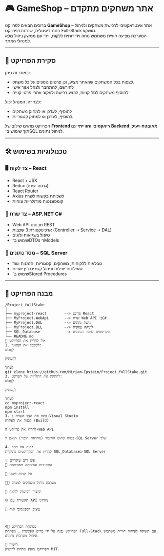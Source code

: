 # 🎮 GameShop – אתר משחקים מתקדם

ברוכים הבאים לפרויקט **GameShop** – אתר אינטראקטיבי לרכישת משחקים ולניהול חנות דיגיטלית, שנבנה כפרויקט Full-Stack מושקע.  
המערכת מציעה חוויית משתמש נוחה וידידותית ללקוח, יחד עם ממשק ניהול מלא למנהלי האתר.

---

## 🧩 סקירת הפרויקט

באתר זה ניתן:
- לצפות בכל המשחקים שהאתר מציע, וכן פרטים נוספים על כל משחק.
- להירשם, להתחבר ולנהל אזור אישי
- להוסיף משחקים לסל קניות, לבצע רכישה ולעקוב אחרי פרטי קנייה

לצד זה, המנהל יכול:
- להוסיף, לעדכן או למחוק משחקים
- להוסיף, לעדכן או למחוק קטגוריות.

הפרויקט מדגים שילוב של **Frontend ריאקטיבי וחווייתי** עם **Backend מאובטח ויעיל**, תוך שימוש ב־SQL לניהול נתונים.

---

## 🛠️ טכנולוגיות בשימוש

### 🖥️ צד לקוח – React
- React + JSX
- Redux (גרסה ישנה)
- React Router
- Axios לשליחת בקשות לשרת
- קומפוננטות מודולריות ונוחות

### 🧠 צד שרת – ASP.NET C#
- Web API מבוסס REST
- ארכיטקטורת 3 שכבות (Controller ➝ Service ➝ DAL)
- טיפול בשגיאות ולוגים
- שימוש ב־DTOs ו־Models

### 💾 מסד נתונים – SQL Server
- טבלאות ללקוחות, משחקים, קטגוריות, הזמנות ועוד
- שאילתות יעילות וניהול קשרים בין ישויות
- שימוש ב־Stored Procedures

---

## 📂 מבנה הפרויקט

```text
/Project_fullStake
│
├── myproject-react        --> פרונט React
├── MyProject.WebApi       --> שרת Web API ב־C#
├── MyProject.DAL          --> גישת נתונים
├── MyProject.BLL          --> לוגיקה עסקית
├── SQL_Database           --> סקריפטים למסד הנתונים
└── README.md
🚀 איך להריץ את הפרויקט
1. לשכפל את המאגר:
לַחֲבוֹט

לְהַעְתִיק

לַעֲרוֹך
git clone https://github.com/Miriam-Epstein/Project_fullStake.git
2. להתקין את התלויות של הפרונט:
לַחֲבוֹט

לְהַעְתִיק

לַעֲרוֹך
cd myproject-react
npm install
npm start
3. פתח את הצד השרת ב-Visual Studio
לבנות את הפתרון (Build)

להריץ את פרויקט ה-Web API

בטוח שחוט החיבור (מחרוזת חיבור) תואם ל-SQL Server שלך

4. בנה את מסד:
להריץ את הסקריפטים בתיקיית SQL_Databaseב-SQL Server

💡 פיצ'רים עיקריים
🔐 התחברות והרשמה מאובטחת

🛒 סל קניות דינמי

🧑‍💼 מערכת ניהול משחקים למנהל

🧾 תקציר רכישות ללקוח

🌐 תקשורת עם API מודרני

📱 עיצוב רספונסיבי ונוח



🙋‍♀️ מפתחת הפרויקט
הפרויקט נבנה על ידי מרים אפשטיין , מפתחת Full-Stack עם תשוקה לפיתוח חוויית משתמש וניהול מערכות נתונים.

📃 רישיון
הפרויקט מופץ מתחת לרישיון MIT.

